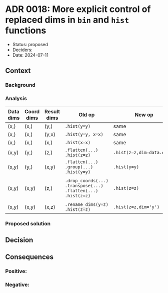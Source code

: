 # ADR 0018: More explicit control of replaced dims in `bin` and `hist` functions

-   Status: proposed
-   Deciders:
-   Date: 2024-07-11

## Context

### Background

### Analysis

| Data dims | Coord dims | Result dims | Old op | New op | Diff | Comments |
|-----------|------------|-------------|--------|--------|------------|----------|
| (x,)      | (x,)       | (y,)    | `.hist(y=y)`       | same |&#x2705;|          |
| (x,)      | (x,)       | (y,x)   | `.hist(y=y, x=x)`  | same |&#x2705;|          |
| (x,)      | (x,)       | (x,)    | `.hist(x=x)`       | same |&#x2705;|          |
| (x,y)     | (y,)       | (z,)   | `.flatten(...)`<br>`.hist(z=z)` | `.hist(z=z,dim=data.dims)` |&#x274c;|          |
| (x,y)     | (y,)       | (x,y)   | `.flatten(...)`<br>`.group(...)`<br>`.hist(y=y)` | `.hist(y=y)` |&#x274c;|          |
| (x,y)     | (x,y)      | (z,)    | `.drop_coords(...)`<br>`.transpose(...)`<br>`.flatten(...)`<br>`.hist(z=z)`       | `.hist(z=z)` |&#x274c;| can also `hist(...).sum(...)` but has memory problems |
| (x,y)     | (x,y)      | (x,z)   | `.rename_dims(y=z)`<br>`.hist(z=z)` | `.hist(z=z,dim='y')` |&#x274c;|          |

### Proposed solution

## Decision

## Consequences

### Positive:

### Negative:

